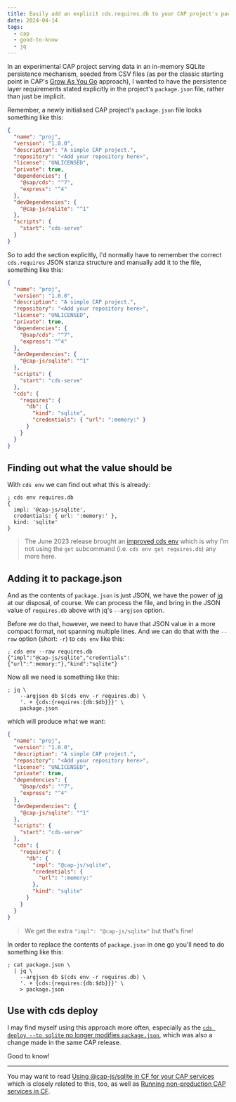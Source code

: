 ```yaml
---
title: Easily add an explicit cds.requires.db to your CAP project's package.json
date: 2024-04-14
tags:
  - cap
  - good-to-know
  - jq
---
```

In an experimental CAP project serving data in an in-memory SQLite persistence mechanism, seeded from CSV files (as per the classic starting point in CAP's [Grow As You Go](https://cap.cloud.sap/docs/get-started/grow-as-you-go) approach), I wanted to have the persistence layer requirements stated explicitly in the project's `package.json` file, rather than just be implicit.

Remember, a newly initialised CAP project's `package.json` file looks something like this:

```json
{
  "name": "proj",
  "version": "1.0.0",
  "description": "A simple CAP project.",
  "repository": "<Add your repository here>",
  "license": "UNLICENSED",
  "private": true,
  "dependencies": {
    "@sap/cds": "^7",
    "express": "^4"
  },
  "devDependencies": {
    "@cap-js/sqlite": "^1"
  },
  "scripts": {
    "start": "cds-serve"
  }
}
```

So to add the section explicitly, I'd normally have to remember the correct `cds.requires` JSON stanza structure and manually add it to the file, something like this:

```json
{
  "name": "proj",
  "version": "1.0.0",
  "description": "A simple CAP project.",
  "repository": "<Add your repository here>",
  "license": "UNLICENSED",
  "private": true,
  "dependencies": {
    "@sap/cds": "^7",
    "express": "^4"
  },
  "devDependencies": {
    "@cap-js/sqlite": "^1"
  },
  "scripts": {
    "start": "cds-serve"
  },
  "cds": {
    "requires": {
      "db": {
        "kind": "sqlite",
        "credentials": { "url": ":memory:" }
      }
    }
  }
}
```

## Finding out what the value should be

With `cds env` we can find out what this is already:

```shell
; cds env requires.db
{
  impl: '@cap-js/sqlite',
  credentials: { url: ':memory:' },
  kind: 'sqlite'
}
```

> The June 2023 release brought an [improved cds env](https://cap.cloud.sap/docs/releases/archive/2023/jun23#improved-cds-env) which is why I'm not using the `get` subcommand (i.e. `cds env get requires.db`) any more here.

## Adding it to package.json

And as the contents of `package.json` is just JSON, we have the power of [jq](https://jqlang.github.io/jq/) at our disposal, of course. We can process the file, and bring in the JSON value of `requires.db` above with jq's `--argjson` option.

Before we do that, however, we need to have that JSON value in a more compact format, not spanning multiple lines. And we can do that with the `--raw` option (short: `-r`) to `cds env` like this:

```shell
; cds env --raw requires.db
{"impl":"@cap-js/sqlite","credentials":{"url":":memory:"},"kind":"sqlite"}
```

Now all we need is something like this:

```shell
; jq \
    --argjson db $(cds env -r requires.db) \
    '. + {cds:{requires:{db:$db}}}' \
    package.json
```

which will produce what we want:

```json
{
  "name": "proj",
  "version": "1.0.0",
  "description": "A simple CAP project.",
  "repository": "<Add your repository here>",
  "license": "UNLICENSED",
  "private": true,
  "dependencies": {
    "@sap/cds": "^7",
    "express": "^4"
  },
  "devDependencies": {
    "@cap-js/sqlite": "^1"
  },
  "scripts": {
    "start": "cds-serve"
  },
  "cds": {
    "requires": {
      "db": {
        "impl": "@cap-js/sqlite",
        "credentials": {
          "url": ":memory:"
        },
        "kind": "sqlite"
      }
    }
  }
}
```

> We get the extra `"impl": "@cap-js/sqlite"` but that's fine!

In order to replace the contents of `package.json` in one go you'll need to do something like this:

```shell
; cat package.json \
  | jq \
    --argjson db $(cds env -r requires.db) \
    '. + {cds:{requires:{db:$db}}}' \
    > package.json
```

## Use with cds deploy

I may find myself using this approach more often, especially as the [`cds deploy --to sqlite` no longer modifies `package.json`](https://cap.cloud.sap/docs/releases/archive/2023/jun23#important-changes-3), which was also a change made in the same CAP release.

Good to know!

---

You may want to read [Using @cap-js/sqlite in CF for your CAP services](/blog/posts/2024/04/15/using-@cap-jssqlite-in-cf-for-your-cap-services/) which is closely related to this, too, as well as [Running non-production CAP services in CF](/blog/posts/2024/04/15/running-non-production-cap-services-in-cf/).
